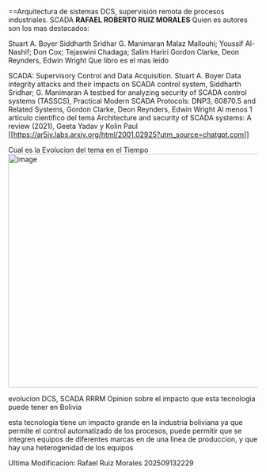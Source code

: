 ==Arquitectura de sistemas DCS, supervisión remota de procesos industriales. SCADA
**RAFAEL ROBERTO RUIZ MORALES**
Quien es autores son los mas destacados:

Stuart A. Boyer
Siddharth Sridhar
G. Manimaran
Malaz Mallouhi; Youssif Al-Nashif; Don Cox; Tejaswini Chadaga; Salim Hariri
Gordon Clarke, Deon Reynders, Edwin Wright
Que libro es el mas leido

SCADA: Supervisory Control and Data Acquisition. Stuart A. Boyer
Data integrity attacks and their impacts on SCADA control system, Siddharth Sridhar; G. Manimaran
A testbed for analyzing security of SCADA control systems (TASSCS),
Practical Modern SCADA Protocols: DNP3, 60870.5 and Related Systems, Gordon Clarke, Deon Reynders, Edwin Wright
Al menos 1 articulo cientifico del tema Architecture and security of SCADA systems: A review (2021), Geeta Yadav y Kolin Paul [[https://ar5iv.labs.arxiv.org/html/2001.02925?utm_source=chatgpt.com]]

Cual es la Evolucion del tema en el Tiempo
<img width="1127" height="472" alt="image" src="https://github.com/user-attachments/assets/b88350a5-94d2-4a53-9ec5-772f848a3c27" />


evolucion DCS, SCADA RRRM
Opinion sobre el impacto que esta tecnologia puede tener en Bolivia

esta tecnologia tiene un impacto grande en la industria boliviana ya que permite el control automatizado de los procesos, puede permitir que se integren equipos de diferentes marcas en de una linea de produccion, y que hay una heterogenidad de los equipos

Ultima Modificacion: Rafael Ruiz Morales 202509132229
